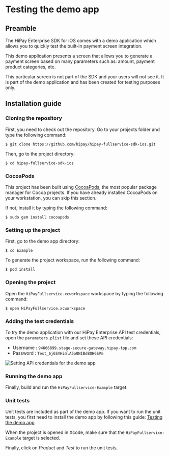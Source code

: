 # Testing the demo app

## Preamble

The HiPay Enterprise SDK for iOS comes with a demo application which allows you to quickly test the built-in payment screen integration.

This demo application presents a screen that allows you to generate a payment screen based on many parameters such as: amount, payment product categories, etc.

This particular screen is not part of the SDK and your users will not see it. It is part of the demo application and has been created for testing purposes only.

## Installation guide

### Cloning the repository

First, you need to check out the repository. Go to your projects folder and type the following command:

	$ git clone https://github.com/hipay/hipay-fullservice-sdk-ios.git

Then, go to the project directory:

	$ cd hipay-fullservice-sdk-ios

### CocoaPods

This project has been built using [CocoaPods][cocoapods], the most popular package manager for Cocoa projects. If you have already installed CocoaPods on your workstation, you can skip this section.

If not, install it by typing the following command:

	$ sudo gem install cocoapods

### Setting up the project

First, go to the demo app directory:

	$ cd Example

To generate the project workspace, run the following command:

	$ pod install

### Opening the project

Open the `HiPayFullservice.xcworkspace` workspace by typing the following command:

	$ open HiPayFullservice.xcworkspace

### Adding the test credentials

To try the demo application with our HiPay Enterprise API test credentials, open the `parameters.plist` file and set these API credentials:

- Username : `94666899.stage-secure-gateway.hipay-tpp.com`
- Password : `Test_6j6SVHimlA5o0NIBdBQH6SVm`

![Setting API credentials for the demo app](images/credentials.png)

### Running the demo app

Finally, build and run the `HiPayFullservice-Example` target.

[repo]: https://github.com/hipay/hipay-fullservice-sdk-ios
[cocoapods]: https://cocoapods.org/

### Unit tests

Unit tests are included as part of the demo app. If you want to run the unit tests, you first need to install the demo app by following this guide: [Testing the demo app](#testing-the-demo-app).

When the project is opened in Xcode, make sure that the `HiPayFullservice-Example` target is selected.

Finally, click on *Product* and *Test* to run the unit tests.
